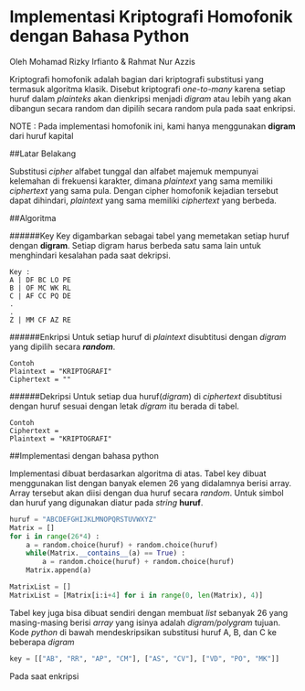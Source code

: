 # Implementasi Kriptografi Homofonik dengan Bahasa Python

Oleh Mohamad Rizky Irfianto & Rahmat Nur Azzis
       
Kriptografi homofonik adalah bagian dari kriptografi substitusi yang termasuk algoritma klasik. Disebut kriptografi *one-to-many* karena setiap huruf dalam *plainteks* akan dienkripsi menjadi *digram* atau lebih yang akan dibangun secara random dan dipilih secara random pula pada saat enkripsi. 

NOTE : Pada implementasi homofonik ini, kami hanya menggunakan **digram** dari huruf kapital

##Latar Belakang

Substitusi *cipher* alfabet tunggal dan alfabet majemuk mempunyai kelemahan di frekuensi karakter, dimana *plaintext* yang sama memiliki *ciphertext* yang sama pula. Dengan cipher homofonik kejadian tersebut dapat dihindari, *plaintext* yang sama memiliki *ciphertext* yang berbeda.

##Algoritma

######Key
Key digambarkan sebagai tabel yang memetakan setiap huruf dengan **digram**. Setiap digram harus berbeda satu sama lain untuk menghindari kesalahan pada saat dekripsi.

```
Key :
A | DF BC LO PE
B | OF MC WK RL
C | AF CC PQ DE
.
.
Z | MM CF AZ RE
```

######Enkripsi
Untuk setiap huruf di *plaintext* disubtitusi dengan *digram* yang dipilih secara ***random***.
```
Contoh
Plaintext = "KRIPTOGRAFI"
Ciphertext = ""
```

######Dekripsi
Untuk setiap  dua huruf(*digram*) di *ciphertext* disubtitusi dengan huruf sesuai dengan letak *digram* itu berada di tabel.
```
Contoh
Ciphertext = 
Plaintext = "KRIPTOGRAFI"
```

##Implementasi dengan bahasa python

Implementasi dibuat berdasarkan algoritma di atas. Tabel key dibuat menggunakan list dengan banyak elemen 26 yang didalamnya berisi array. Array tersebut akan diisi dengan dua huruf secara *random*. Untuk simbol dan huruf yang digunakan diatur pada *string* **huruf**. 

```python
huruf = "ABCDEFGHIJKLMNOPQRSTUVWXYZ"
Matrix = []
for i in range(26*4) : 
	a = random.choice(huruf) + random.choice(huruf)
	while(Matrix.__contains__(a) == True) : 
		a = random.choice(huruf) + random.choice(huruf)
	Matrix.append(a)

MatrixList = []
MatrixList = [Matrix[i:i+4] for i in range(0, len(Matrix), 4)]
```
Tabel key juga bisa dibuat sendiri dengan membuat *list* sebanyak 26 yang masing-masing berisi *array* yang isinya adalah *digram/polygram* tujuan. Kode *python* di bawah mendeskripsikan substitusi huruf A, B, dan C ke beberapa *digram*

```python
key = [["AB", "RR", "AP", "CM"], ["AS", "CV"], ["VD", "PO", "MK"]]
```

Pada saat enkripsi 



